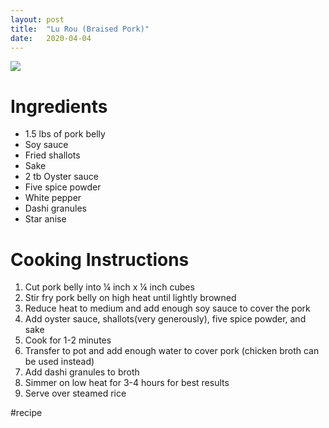 ```yaml
---
layout: post
title:  "Lu Rou (Braised Pork)"
date:   2020-04-04
---
```


![][lu_rou]

# Ingredients
* 1.5 lbs of pork belly
* Soy sauce
* Fried shallots
* Sake
* 2 tb Oyster sauce
* Five spice powder
* White pepper
* Dashi granules
* Star anise

# Cooking Instructions
1. Cut pork belly into ¼ inch x ¼ inch cubes
2. Stir fry pork belly on high heat until lightly browned
3. Reduce heat to medium and add enough soy sauce to cover the pork
4. Add oyster sauce, shallots(very generously), five spice powder, and sake
5. Cook for 1-2 minutes
6. Transfer to pot and add enough water to cover pork (chicken broth can be used instead)
7. Add dashi granules to broth
8. Simmer on low heat for 3-4 hours for best results
9. Serve over steamed rice

[lu_rou]: /assets/imgs/lu_rou.png

#recipe
